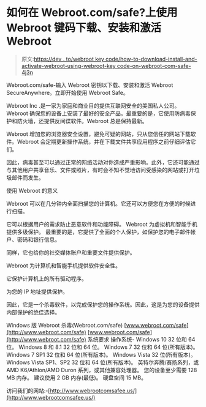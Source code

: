 # 如何在 Webroot.com/safe?上使用 Webroot 键码下载、安装和激活 Webroot

> 原文:[https://dev . to/webroot key code/how-to-download-install-and-activate-webroot-using-webroot-key code-on-webroot-com-safe-4j3n](https://dev.to/webrootkeycode/how-to-download-install-and-activate-webroot-using-webroot-keycode-on-webroot-com-safe-4j3n)

Webroot.com/safe-输入 Webroot 密钥以下载、安装和激活 Webroot SecureAnywhere。立即开始使用 Webroot Safe。

Webroot Inc .是一家为家庭和商业目的提供互联网安全的美国私人公司。Webroot 确保您的设备上安装了最好的安全产品。最重要的是，它使用防病毒保护和防火墙，还提供反间谍软件。Webroot 总是保持最新。

Webroot 增加您的浏览器安全设置，避免可疑的网站，只从您信任的网站下载软件。Webroot 会定期更新操作系统，并在下载文件共享应用程序之前仔细评估它们。

因此，病毒甚至可以通过正常的网络活动对你造成严重影响。此外，它还可能通过与其他用户共享音乐、文件或照片，有时会不知不觉地访问受感染的网站或打开垃圾邮件而发生。

使用 Webroot 的意义

Webroot 可以在几分钟内全面扫描您的计算机。它还可以方便您在方便的时候进行扫描。

它可以根据用户的需求防止恶意软件和功能障碍。
Webroot 为虚拟机和智能手机提供多级保护。
最重要的是，它提供了全面的个人保护，如保护您的电子邮件帐户、密码和银行信息。

同样，它也给你的社交媒体账户和重要文件提供保护。

Webroot 为计算机和智能手机提供软件安全性。

它保护计算机上的所有驱动程序。

为您的 IP 地址提供保护。

因此，它是一个杀毒软件，以完成保护您的操作系统。因此，这是为您的设备提供内部保护的绝佳选择。

Windows 版 Webroot 杀毒(Webroot.com/safe)
[www.webroot.com/safe](http://www.webroot.com/safe)
[www.webroot.com/safe](http://www.webroot.com/safe)
系统要求
操作系统-
Windows 10 32 位和 64 位。
Windows 8 和 8.1 32 位和 64 位。
Windows 7 32 位和 64 位(所有版本)。
Windows 7 SP1 32 位和 64 位(所有版本)。
Windows Vista 32 位(所有版本)。
Windows Vista SP1、SP2 32 位和 64 位(所有版本)。
英特尔奔腾/赛扬系列，或 AMD K6/Athlon/AMD Duron 系列，或其他兼容处理器。
您的设备至少需要 128 MB 内存。
建议使用 2 GB 内存(最低)。
硬盘空间 15 MB。

访问我们的网站:-[http://www.webrootcomsafee.us/](http://www.webrootcomsafee.us/)